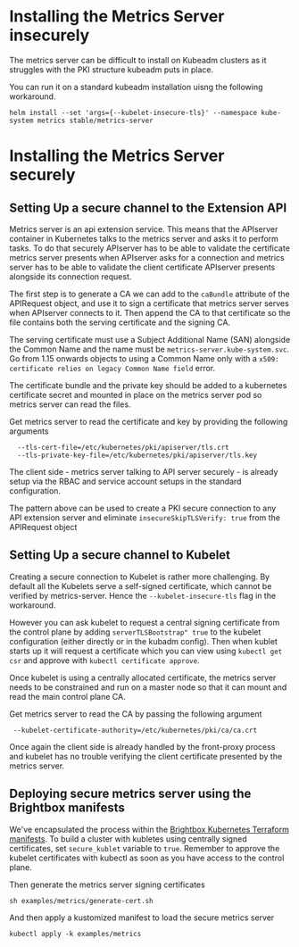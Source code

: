 # Installing the Metrics Server insecurely

The metrics server can be difficult to install on Kubeadm clusters as
it struggles with the PKI structure kubeadm puts in place.

You can run it on a standard kubeadm installation uisng the following
workaround.

```
helm install --set 'args={--kubelet-insecure-tls}' --namespace kube-system metrics stable/metrics-server
```

# Installing the Metrics Server securely

## Setting Up a secure channel to the Extension API

Metrics server is an api extension service. This means that the APIserver
container in Kubernetes talks to the metrics server and asks it to perform
tasks. To do that securely APIserver has to be able to validate the
certificate metrics server presents when APIserver asks for a connection
and metrics server has to be able to validate the client certificate
APIserver presents alongside its connection request.

The first step is to generate a CA we can add to the `caBundle` attribute
of the APIRequest object, and use it to sign a certificate that metrics
server serves when APIserver connects to it. Then append the CA to that
certificate so the file contains both the serving certificate and the
signing CA.

The serving certificate must use a Subject Additional Name (SAN) alongside
the Common Name and the name must be `metrics-server.kube-system.svc`. Go
from 1.15 onwards objects to using a Common Name only with a `x509:
certificate relies on legacy Common Name field` error.

The certificate bundle and the private key should be added to a kubernetes
certificate secret and mounted in place on the metrics server pod so
metrics server can read the files.

Get metrics server to read the certificate and key by providing the
following arguments

```
  --tls-cert-file=/etc/kubernetes/pki/apiserver/tls.crt
  --tls-private-key-file=/etc/kubernetes/pki/apiserver/tls.key
```

The client side - metrics server talking to API server securely - is
already setup via the RBAC and service account setups in the standard
configuration.

The pattern above can be used to create a PKI secure connection to any
API extension server and eliminate `insecureSkipTLSVerify: true` from
the APIRequest object

## Setting Up a secure channel to Kubelet

Creating a secure connection to Kubelet is rather more challenging. By
default all the Kubelets serve a self-signed certificate, which cannot
be verified by metrics-server.  Hence the `--kubelet-insecure-tls`
flag in the workaround.

However you can ask kubelet to request a central signing certificate
from the control plane by adding `serverTLSBootstrap" true` to the
kubelet configuration (either directly or in the kubadm config). Then
when kublet starts up it will request a certificate which you can view
using `kubectl get csr` and approve with `kubectl certificate approve`.

Once kubelet is using a centrally allocated certificate, the metrics
server needs to be constrained and run on a master node so that it can
mount and read the main control plane CA.

Get metrics server to read the CA by passing the following argument

```
 --kubelet-certificate-authority=/etc/kubernetes/pki/ca/ca.crt
```

Once again the client side is already handled by the front-proxy process and kubelet
has no trouble verifying the client certificate presented by the metrics server.

## Deploying secure metrics server using the Brightbox manifests

We've encapsulated the process within the [Brightbox Kubernetes Terraform
manifests](https://github.com/brightbox/kubernetes-cluster). To build
a cluster with kubletes using centrally signed certificates, set
`secure_kublet` variable to `true`. Remember to approve the kubelet
certificates with kubectl as soon as you have access to the control plane.

Then generate the metrics server signing certificates

```
sh examples/metrics/generate-cert.sh
```

And then apply a kustomized manifest to load the secure metrics server

```
kubectl apply -k examples/metrics
```
